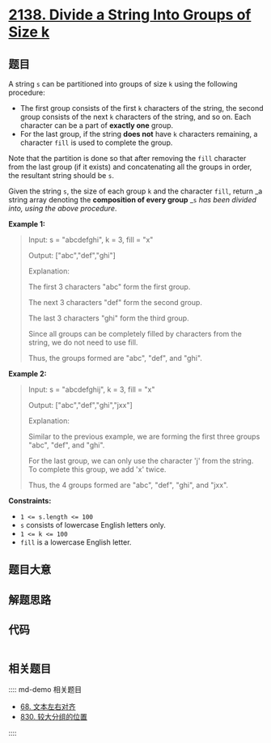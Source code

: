 # [2138. Divide a String Into Groups of Size k](https://leetcode.com/problems/divide-a-string-into-groups-of-size-k/)

## 题目

A string `s` can be partitioned into groups of size `k` using the following
procedure:

  * The first group consists of the first `k` characters of the string, the second group consists of the next `k` characters of the string, and so on. Each character can be a part of **exactly one** group.
  * For the last group, if the string **does not** have `k` characters remaining, a character `fill` is used to complete the group.

Note that the partition is done so that after removing the `fill` character
from the last group (if it exists) and concatenating all the groups in order,
the resultant string should be `s`.

Given the string `s`, the size of each group `k` and the character `fill`,
return _a string array denoting the **composition of every group** _`s` _has
been divided into, using the above procedure_.



**Example 1:**

> Input: s = "abcdefghi", k = 3, fill = "x"
> 
> Output: ["abc","def","ghi"]
> 
> Explanation:
> 
> The first 3 characters "abc" form the first group.
> 
> The next 3 characters "def" form the second group.
> 
> The last 3 characters "ghi" form the third group.
> 
> Since all groups can be completely filled by characters from the string, we do not need to use fill.
> 
> Thus, the groups formed are "abc", "def", and "ghi".

**Example 2:**

> Input: s = "abcdefghij", k = 3, fill = "x"
> 
> Output: ["abc","def","ghi","jxx"]
> 
> Explanation:
> 
> Similar to the previous example, we are forming the first three groups "abc", "def", and "ghi".
> 
> For the last group, we can only use the character 'j' from the string. To complete this group, we add 'x' twice.
> 
> Thus, the 4 groups formed are "abc", "def", "ghi", and "jxx".

**Constraints:**

  * `1 <= s.length <= 100`
  * `s` consists of lowercase English letters only.
  * `1 <= k <= 100`
  * `fill` is a lowercase English letter.


## 题目大意

## 解题思路

## 代码

```javascript

```

## 相关题目

:::: md-demo 相关题目
- [68. 文本左右对齐](https://leetcode.com/problems/text-justification)
- [830. 较大分组的位置](https://leetcode.com/problems/positions-of-large-groups)

::::
